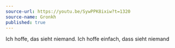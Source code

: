 ```yaml
---
source-url: https://youtu.be/SywPPK8ixiw?t=1320
source-name: Gronkh
published: true
---
```

Ich hoffe, das sieht niemand. Ich hoffe einfach, dass sieht niemand
